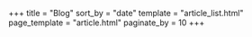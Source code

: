 +++
title = "Blog"
sort_by = "date"
template = "article_list.html"
page_template = "article.html"
paginate_by = 10
+++

